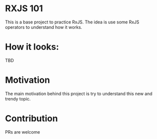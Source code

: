# RXJS 101

This is a base project to practice RxJS. The idea is use some RxJS operators to understand how it works.  

# How it looks: 

TBD

# Motivation

The main motivation behind this project is try to understand this new and trendy topic.

# Contribution

PRs are welcome
